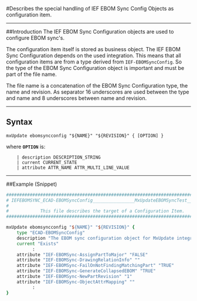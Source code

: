 <!--
 *
 *  This file is part of MxUpdate <http://www.mxupdate.org>.
 *
 *  MxUpdate is a deployment tool for a PLM platform to handle
 *  administration objects as single update files (configuration item).
 *
 *  Copyright (C) 2008-2016 The MxUpdate Team
 *
 *  The Manual of MxUpdate is licensed under a CC BY-NC-SA 4.0 license
 *  (Creative Commons Attribution-NonCommercial-ShareAlike 4.0 
 *  International 4.0 license).
 *
 *  You should have received a copy of the license along with this
 *  work. If not, see <http://creativecommons.org/licenses/by-nc-sa/4.0/>.
 *
-->

#Describes the special handling of IEF EBOM Sync Config Objects as configuration item.

----
##Introduction
The IEF EBOM Sync Configuration objects are used to configure EBOM sync's.

The configuration item itself is stored as business object. The IEF EBOM Sync Configuration depends on the used integration. This means that all configuration items are from a type derived from `IEF-EBOMSyncConfig`. So the type of the EBOM Sync Configuration object is important and must be part of the file name.

The file name is a concatenation of the EBOM Sync Configuration type, the name and revision. As separator 16 underscores are used between the type and name and 8 underscores between name and revision.


----
## Syntax
```
mxUpdate ebomsyncconfig "${NAME}" "${REVISION}" { [OPTION] }
```
where **`OPTION`** is:
```
    | description DESCRIPTION_STRING
    | current CURRENT_STATE
    | attribute ATTR_NAME ATTR_MULTI_LINE_VALUE
```

----
##Example (Snippet)
```TCL
################################################################################
# IEFEBOMSYNC_ECAD-EBOMSyncConfig________________MxUpdateEBOMSyncTest________-.mxu
#
#            This file describes the target of a Configuration Item.
################################################################################

mxUpdate ebomsyncconfig "${NAME}" "${REVISION}" {
    type "ECAD-EBOMSyncConfig"
    description "The EBOM sync configuration object for MxUpdate integration test."
    current "Exists"
          :
    attribute "IEF-EBOMSync-AssignPartToMajor" "FALSE"
    attribute "IEF-EBOMSync-DrawingRelationInfo" ""
    attribute "IEF-EBOMSync-FailOnNotFindingMatchingPart" "TRUE"
    attribute "IEF-EBOMSync-GenerateCollapsedEBOM" "TRUE"
    attribute "IEF-EBOMSync-NewPartRevision" "1"
    attribute "IEF-EBOMSync-ObjectAttrMapping" ""
          :
}
```

